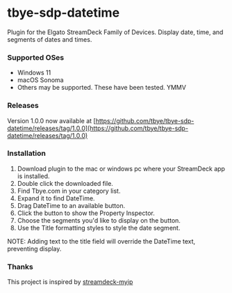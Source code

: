 # tbye-sdp-datetime
Plugin for the Elgato StreamDeck Family of Devices.  Display date, time, and segments of dates and times.

### Supported OSes
- Windows 11
- macOS Sonoma
- Others may be supported.  These have been tested. YMMV

### Releases

Version 1.0.0 now available at [https://github.com/tbye/tbye-sdp-datetime/releases/tag/1.0.0](https://github.com/tbye/tbye-sdp-datetime/releases/tag/1.0.0)

### Installation

1. Download plugin to the mac or windows pc where your StreamDeck app is installed.
1. Double click the downloaded file.
1. Find Tbye.com in your category list.
1. Expand it to find DateTime.
1. Drag DateTime to an available button.
1. Click the button to show the Property Inspector.
1. Choose the segments you'd like to display on the button.
1. Use the Title formatting styles to style the date segment.

NOTE: Adding text to the title field will override the DateTime text, preventing display.

### Thanks

This project is inspired by [streamdeck-myip](https://github.com/Nuagic/streamdeck-myip)
